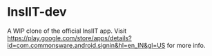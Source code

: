 # InsIIT-dev

A WIP clone of the official InsIIT app. 
Visit https://play.google.com/store/apps/details?id=com.commonsware.android.signin&hl=en_IN&gl=US for more info.
